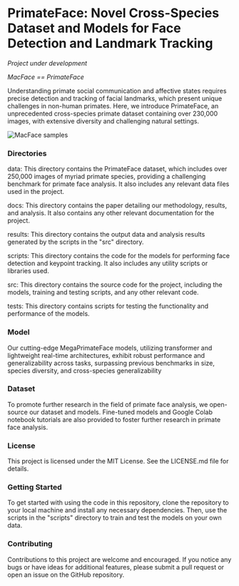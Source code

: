 # PrimateFace: Novel Cross-Species Dataset and Models for Face Detection and Landmark Tracking

*Project under development*

*MacFace == PrimateFace*

Understanding primate social communication and affective states requires precise detection and tracking of facial landmarks, which present unique challenges in non-human primates. Here, we introduce PrimateFace, an unprecedented cross-species primate dataset containing over 230,000 images, with extensive diversity and challenging natural settings.

<!-- ![MacFace samples](docs/visual-aids/macface_readme_sample.png) -->
![MacFace samples](docs/visual-aids/primateface_figure2_datasettransposed.png)

### Directories
data: This directory contains the PrimateFace dataset, which includes over 250,000 images of myriad primate species, providing a challenging benchmark for primate face analysis. It also includes any relevant data files used in the project.

docs: This directory contains the paper detailing our methodology, results, and analysis. It also contains any other relevant documentation for the project.

results: This directory contains the output data and analysis results generated by the scripts in the "src" directory.

scripts: This directory contains the code for the models for performing face detection and keypoint tracking. It also includes any utility scripts or libraries used.

src: This directory contains the source code for the project, including the models, training and testing scripts, and any other relevant code.

tests: This directory contains scripts for testing the functionality and performance of the models.

### Model
Our cutting-edge MegaPrimateFace models, utilizing transformer and lightweight real-time architectures, exhibit robust performance and generalizability across tasks, surpassing previous benchmarks in size, species diversity, and cross-species generalizability

### Dataset
To promote further research in the field of primate face analysis, we open-source our dataset and models. Fine-tuned models and Google Colab notebook tutorials are also provided to foster further research in primate face analysis.

### License
This project is licensed under the MIT License. See the LICENSE.md file for details.

### Getting Started
To get started with using the code in this repository, clone the repository to your local machine and install any necessary dependencies. Then, use the scripts in the "scripts" directory to train and test the models on your own data.

### Contributing
Contributions to this project are welcome and encouraged. If you notice any bugs or have ideas for additional features, please submit a pull request or open an issue on the GitHub repository.
